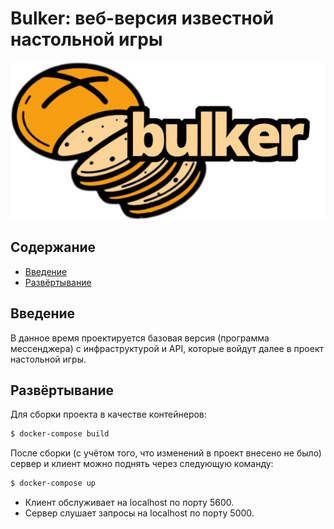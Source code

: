 # Bulker: веб-версия известной настольной игры

![Логотип Bulker](./docs/img/bulker_300.png)

## Содержание

* [Введение](#введение)
* [Развёртывание](#развёртывание)

## Введение

В данное время проектируется базовая версия (программа мессенджера) с инфраструктурой и API, которые войдут далее в проект настольной игры.

## Развёртывание

Для сборки проекта в качестве контейнеров:
```bash
$ docker-compose build
```
После сборки (с учётом того, что изменений в проект внесено не было) сервер и клиент можно поднять через следующую команду:
```bash
$ docker-compose up
```
* Клиент обслуживает на localhost по порту 5600.
* Сервер слушает запросы на localhost по порту 5000.